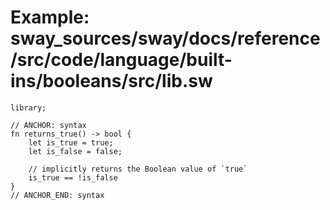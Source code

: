 # Example: sway_sources/sway/docs/reference/src/code/language/built-ins/booleans/src/lib.sw

```sway
library;

// ANCHOR: syntax
fn returns_true() -> bool {
    let is_true = true;
    let is_false = false;

    // implicitly returns the Boolean value of `true`
    is_true == !is_false
}
// ANCHOR_END: syntax

```
